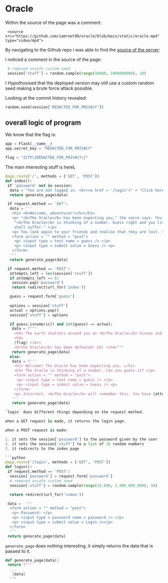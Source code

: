 # Oracle

Within the source of the page was a comment:

```
 <source src="https://github.com/iamroot99/oracle/blob/main/static/oracle.mp4" type="video/mp4"> 
```

By navigating to the Github repo i was able to find the [source of the server](main.py):

I noticed a comment in the source of the page:

```python
 # removed unsafe custom seed
 session['stuff'] = random.sample(range(10000, 1000000000), 10)
```

I Hypothosised that the deployed version may still use a custom random seed making a brute force attack possible.

Looking at the commit history revealed:

```python
random.seed(session['REDACTED_FOR_PRIVACY'])     
```

## overall logic of program

We know that the flag is:

```python
app = Flask(__name__)
app.secret_key = "REDACTED_FOR_PRIVACY"

flag = "ICTF\{REDACTED_FOR_PRIVACY\}"
```
The main interesting stuff is hereL

```python
@app.route('/', methods = ['GET', 'POST'])
def index():
 if 'password' not in session:
  data = "You are not logged in. <br><a href = '/login'>" + "Click here to log in.</a>"
  return generate_page(data)

 if request.method == 'GET':
  data = '''
   <h1> <b>Welcome, adventurer!</b></h1>
   <p> "<b>The Oracle</b> has been expecting you," the voice says. You look to your friends and then up and see a giant crystall ball. <br/>
    "<b>The Oracle</b> is thinking of a number. Guess right and you live to hack another day. Guess wrong and you all
    shall suffer." </p>
   <p> You look again to your friends and realise that they are lost. <b>The Oracle</b> only speaks in your mind. </p>
   <form action = "" method = "post">
    <p> <input type = text name = guess /> </p>
    <p> <input type = submit value = Guess /> <p>
   </form>
  '''
  return generate_page(data)

 if request.method == 'POST':
  attempts_left = len(session['stuff'])
  if attempts_left == 0:
   session.pop('password')
   return redirect(url_for('index'))

  guess = request.form['guess']
  
  options = session['stuff']
  actual = options.pop()
  session['stuff'] = options

  if guess.isnumeric() and int(guess) == actual:
   data = f"""
    <h4> The earth shatters around you as <b>The Oracle</b> hisses and explodes into a bright light. You close your eyes until you feel the blinding light fade away. <b> The Oracle </b> has dissapeared and left a flag behind. </h4>
    <h4>
    {flag} </br>
    <b>The Oracle</b> has been defeated! GG! </h4>"""
   return generate_page(data)
  else:
   data = f'''
    <h1> Welcome! The Oracle has been expecting you. </h1>
    <h3> The Oracle is thinking of a number. Can you guess it? </p>
    <form action = "" method = "post">
     <p> <input type = text name = guess /> </p>
     <p> <input type = submit value = Guess /> <p>
    </form>
    <p> Incorrect. <b>The Oracle</b> will remember this. You have {attempts_left - 1} tries.</p>
   '''
   return generate_page(data)

`login` does different things depending on the request method.

when a GET request is made, it returns the login page.

when a POST request is made:

1. it sets the session['password'] to the password given by the user
2. it sets the session['stuff'] to a list of 10 random numbers
3. it redirects to the index page

```python
@app.route('/login', methods = ['GET', 'POST'])
def login():
 if request.method == 'POST':
  session['password'] = request.form['password']
  # removed unsafe custom seed
  session['stuff'] = random.sample(range(10_000, 1_000_000_000), 10)

  return redirect(url_for('index'))

 data =  '''
  <form action = "" method = "post">
   <p> Password: </p>
   <p> <input type = password name = password /> </p>
   <p> <input type = submit value = Login /></p>
  </form>
  '''
 return generate_page(data)
```

`generate_page`  does nothing interesting, it simply returns the data that is passed to it.

```python
def generate_page(data):
 return f"""
  ...
   {data}
  """
```
